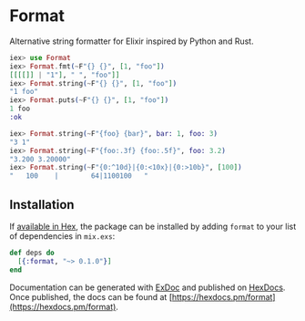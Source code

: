 # Format

Alternative string formatter for Elixir inspired by Python and Rust.

```elixir
iex> use Format
iex> Format.fmt(~F"{} {}", [1, "foo"])
[[[[]] | "1"], " ", "foo"]]
iex> Format.string(~F"{} {}", [1, "foo"])
"1 foo"
iex> Format.puts(~F"{} {}", [1, "foo"])
1 foo
:ok

iex> Format.string(~F"{foo} {bar}", bar: 1, foo: 3)
"3 1"
iex> Format.string(~F"{foo:.3f} {foo:.5f}", foo: 3.2)
"3.200 3.20000"
iex> Format.string(~F"{0:^10d}|{0:<10x}|{0:>10b}", [100])
"   100    |        64|1100100   "
```

## Installation

If [available in Hex](https://hex.pm/docs/publish), the package can be installed
by adding `format` to your list of dependencies in `mix.exs`:

```elixir
def deps do
  [{:format, "~> 0.1.0"}]
end
```

Documentation can be generated with [ExDoc](https://github.com/elixir-lang/ex_doc)
and published on [HexDocs](https://hexdocs.pm). Once published, the docs can
be found at [https://hexdocs.pm/format](https://hexdocs.pm/format).

